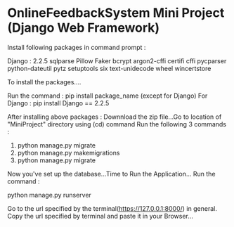 # OnlineFeedbackSystem Mini Project (Django Web Framework)
Install following  packages in command prompt :

Django : 2.2.5
sqlparse
Pillow
Faker
bcrypt
argon2-cffi
certifi
cffi
pycparser
python-dateutil
pytz
setuptools
six
text-unidecode
wheel
wincertstore

To install the packages....

Run the command :  pip install package_name (except for Django)
For Django : pip install Django == 2.2.5

After installing above packages : Downnload the zip file...Go to location of "MiniProject" directory using (cd) command
Run the following 3 commands :

1)  python manage.py migrate
2)  python manage.py makemigrations
3)  python manage.py migrate

Now you've set up the database...Time to Run the Application...
Run the command :

python manage.py runserver

Go to the url specified by the terminal(https://127.0.0.1:8000/) in general.
Copy the url specified by terminal and paste it in your Browser...
